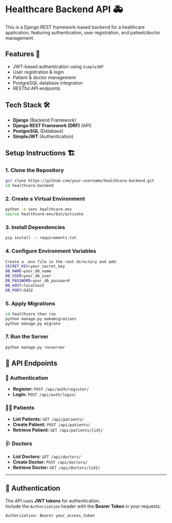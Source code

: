 # Healthcare Backend API 🚑

This is a Django REST framework-based backend for a healthcare application, featuring authentication, user registration, and patient/doctor management.

## Features 🚀
- JWT-based authentication using `SimpleJWT`
- User registration & login
- Patient & doctor management
- PostgreSQL database integration
- RESTful API endpoints

## Tech Stack 🛠️
- **Django** (Backend Framework)
- **Django REST Framework (DRF)** (API)
- **PostgreSQL** (Database)
- **SimpleJWT** (Authentication)

## Setup Instructions 🏗️

### 1. Clone the Repository
```bash
git clone https://github.com/your-username/healthcare-backend.git
cd healthcare-backend
```
### 2. Create a Virtual Environment
```bash
python -m venv healthcare-env
source healthcare-env/bin/activate
```
### 3. Install Dependencies
```bash
pip install -r requirements.txt
```
### 4. Configure Environment Variables
```bash
Create a .env file in the root directory and add:
SECRET_KEY=your_secret_key
DB_NAME=your_db_name
DB_USER=your_db_user
DB_PASSWORD=your_db_password
DB_HOST=localhost
DB_PORT=5432
```

### 5. Apply Migrations
```bash
cd healthcare then run
python manage.py makemigrations
python manage.py migrate
```
### 7. Run the Server
```bash
python manage.py runserver
```

## 📡 API Endpoints  

### 🔑 Authentication  
- **Register:** `POST /api/auth/register/`  
- **Login:** `POST /api/auth/login/`  

### 👨‍⚕️ Patients  
- **List Patients:** `GET /api/patients/`  
- **Create Patient:** `POST /api/patients/`  
- **Retrieve Patient:** `GET /api/patients/{id}/`  

### 🩺 Doctors  
- **List Doctors:** `GET /api/doctors/`  
- **Create Doctor:** `POST /api/doctors/`  
- **Retrieve Doctor:** `GET /api/doctors/{id}/`  

---

## 🔐 Authentication  

The API uses **JWT tokens** for authentication.  
Include the `Authorization` header with the **Bearer Token** in your requests:  

```http
Authorization: Bearer your_access_token



